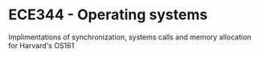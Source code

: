 # ECE344 - Operating systems
Implimentations of synchronization, systems calls and memory allocation for Harvard's OS161

